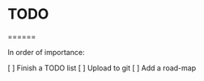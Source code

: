 # TODO
 ======

In order of importance:

[ ]  Finish a TODO list
[ ]  Upload to git
[ ]  Add a road-map


